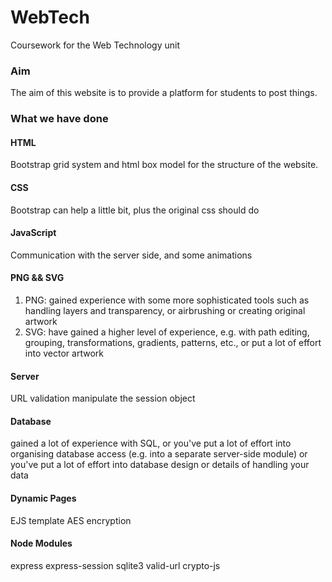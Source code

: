 # WebTech
Coursework for the Web Technology unit
### Aim
The aim of this website is to provide a platform for students to post things.
### What we have done
#### HTML
Bootstrap grid system and html box model for the structure of the website.
#### CSS
Bootstrap can help a little bit, plus the original css should do
#### JavaScript
Communication with the server side, and some animations
#### PNG && SVG
1. PNG: gained experience with some more sophisticated tools such as handling layers and transparency, or airbrushing or creating original artwork
2. SVG: have gained a higher level of experience, e.g. with path editing, grouping, transformations, gradients, patterns, etc., or put a lot of effort into vector artwork

#### Server
URL validation
manipulate the session object

#### Database
gained a lot of experience with SQL, or you've put a lot of effort into organising database access (e.g. into a separate server-side module) or you've put a lot of effort into database design or details of handling your data

#### Dynamic Pages
EJS template
AES encryption

#### Node Modules
express
express-session
sqlite3
valid-url
crypto-js
